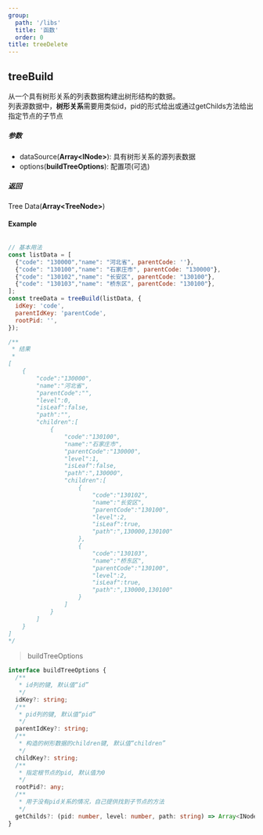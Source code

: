 ```yaml
---
group:
  path: '/libs'
  title: '函数'
  order: 0
title: treeDelete
---
```




## treeBuild
从一个具有树形关系的列表数据构建出树形结构的数据。<br />
列表源数据中，<b>树形关系</b>需要用类似id，pid的形式给出或通过getChilds方法给出指定节点的子节点

##### 参数
- dataSource(**Array\<INode\>**): 具有树形关系的源列表数据
- options(**buildTreeOptions**): 配置项(可选)

##### 返回
Tree Data(**Array\<TreeNode\>**)

#### Example
```javascript

// 基本用法
const listData = [
  {"code": "130000","name": "河北省", parentCode: ''},
  {"code": "130100","name": "石家庄市", parentCode: "130000"},
  {"code": "130102","name": "长安区", parentCode: "130100"},
  {"code": "130103","name": "桥东区", parentCode: "130100"},
];
const treeData = treeBuild(listData, {
  idKey: 'code',
  parentIdKey: 'parentCode',
  rootPid: '',
});

/**
 * 结果
 * 
[
    {
        "code":"130000",
        "name":"河北省",
        "parentCode":"",
        "level":0,
        "isLeaf":false,
        "path":"",
        "children":[
            {
                "code":"130100",
                "name":"石家庄市",
                "parentCode":"130000",
                "level":1,
                "isLeaf":false,
                "path":",130000",
                "children":[
                    {
                        "code":"130102",
                        "name":"长安区",
                        "parentCode":"130100",
                        "level":2,
                        "isLeaf":true,
                        "path":",130000,130100"
                    },
                    {
                        "code":"130103",
                        "name":"桥东区",
                        "parentCode":"130100",
                        "level":2,
                        "isLeaf":true,
                        "path":",130000,130100"
                    }
                ]
            }
        ]
    }
] 
*/
```


> buildTreeOptions
```typescript
interface buildTreeOptions {
  /**
   * id列的键, 默认值“id”
   */
  idKey?: string;
  /**
   * pid列的键, 默认值“pid”
   */
  parentIdKey?: string;
  /**
   * 构造的树形数据的children键, 默认值“children”
   */
  childKey?: string;
  /**
   * 指定根节点的pid, 默认值为0
   */
  rootPid?: any;
  /**
   * 用于没有pid关系的情况，自己提供找到子节点的方法
   */
  getChilds?: (pid: number, level: number, path: string) => Array<INode>;
}
```